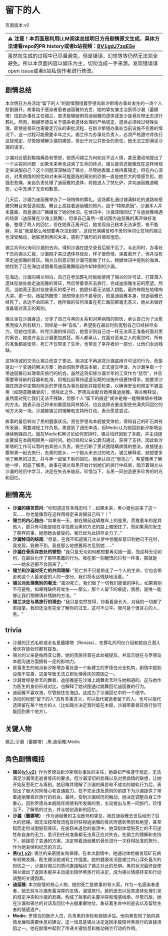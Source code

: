 # 留下的人
页面版本:v0
 

| :warning: 注意！本页面是利用LLM阅读总结明日方舟剧情原文生成，具体方法请看repo的PR history或者b站视频：[BV1gdJ7zqESe](https://www.bilibili.com/video/BV1gdJ7zqESe/)         |
|:----------------------------|
| 虽然在生成的过程中已尽量避免，但是错误，幻觉等等仍然无法完全避免。所以本页面内容以娱乐为主，切勿当成一手来源。发现错误请open issue或者b站私信作者进行修改。|



## 剧情总结
本次明日方舟活动“留下的人”的剧情围绕着罗德岛新汐斯塔办事处发生的一场个人悲剧展开。故事始于感染者患者迪丽雅的去世，她的挚友兼主治医师沙漏（蕾娜塔）找到办事处主任锡兰，恳求能够破例将迪丽雅的遗体或至少是骨灰带出去进行葬礼。然而，根据罗德岛关于感染者遗体处理的严格规定，遗体必须经过特殊处理，即使是骨灰也需要走冗长的审批流程，在新汐斯塔办事处当前设施不完善的情况下，这一过程可能需要半年之久。锡兰作为办事处负责人，必须严格遵守并执行这些规定，尽管她理解沙漏的痛苦，但出于对公共安全的责任，她无法立即满足沙漏的请求。

沙漏对此感到极端痛苦和愤怒，她质问锡兰为何如此不近人情，甚至激动地提出了一个尖锐的问题：如果未来黑也迎来了生命的终点，锡兰是否还能像现在这样用规定来说服自己？这个问题深深触动了锡兰，尽管她表面上维持着镇定，但在内心深处，对黑病情的担忧和对未来可能面临的离别的恐惧一直是她巨大的情感负担。她强忍悲痛，亲自负责处理了迪丽雅的遗体，将她送入了焚化炉，并向迪丽雅道晚安，心中充满了无奈和歉意。

几天后，沙漏为迪丽雅举办了一场特殊的葬礼。这场葬礼通过铺满鲜花的道路和搭建的舞台来营造氛围，舞台上高挂着迪丽雅的照片。由于“特殊原因”，沙漏本人并未露面，而是通过广播播放了她的悼词。在悼词中，沙漏深情回忆了与迪丽雅相遇的场景（迪丽雅在沙滩上跳舞），坦承自己虽然一直试图为迪丽雅的离开做好准备，整理了两人的回忆，但在她真正离开后，她发现自己根本无法承受，夜不能寐，并且“我是那么地想要再次见到她”。这段充满痛苦和不舍的悼词让在场的锡兰也深受触动，她联想到黑的未来，感到了强烈的共情和惶恐。

锡兰向司仪询问沙漏的去向，得知沙漏在提交录音后就不见了。与此同时，办事处干员向锡兰汇报，沙漏刚才来过遗体存放处，样子很奇怪，哭着离开了，但并没有带走迪丽雅的骨灰。锡兰立刻意识到沙漏可能做了什么，根据悼词中提到的海滩，她找到了正在海边试图重现迪丽雅舞蹈动作却摔倒的沙漏。

在海边，沙漏向锡兰坦白，自己在参加葬礼时偷偷使用了锡兰的许可证，打算潜入遗体存放处偷走迪丽雅的骨灰，然后带着骨灰去旅行，完成迪丽雅生前的愿望。然而，当她真正面对存放骨灰的柜子时，她颤抖着无法插入钥匙，最终摔倒在地嚎啕大哭。那一刻，她猛然醒悟：她想带走的不是骨灰，而是迪丽雅本身，但迪丽雅已经死了，永远不会回来了。她所做的任何准备在死亡面前都毫无意义，她从未做好准备面对真正的离别。

锡兰坐在沙漏身边，分享了自己与黑的关系和对黑病情的担忧，承认自己为了治愈黑而投入所有精力，同样是一种“自私”，希望能在最后时刻宽慰自己已经拼尽全力。但她也坦承，听完沙漏的悼词后，她意识到自己也一样无法真正准备好面对黑的离去，她或许会比沙漏更加疯狂。两人都承认，在面对至亲之人的离世时，所有的准备都是徒劳，死亡不仅带走了生命，也带走了幸存者的一部分，让他们永远残缺。

这场坦诚的交流让锡兰改变了想法。她决定不再追究沙漏盗用许可证的行为，而是提出一个变通的解决方案：她会回到罗德岛本舰，正式提交申请，为沙漏争取一个带迪丽雅已处理骨灰旅行的机会。虽然这将扣除沙漏半年的工资作为“惩罚”，并且需要等待新的容器和批准，但相比起等待遥遥无期的设施升级要快得多。她要求沙漏在旅途中定期向附近的罗德岛办事处报到并接受检查，以确保安全和规定不被滥用（如随意撒播骨灰），但除此之外，罗德岛会配合她祭奠迪丽雅。锡兰解释说，虽然面对死亡我们无法不残缺，但那个人“留下的痕迹”或许是唯一能稍微填补残缺的方法。她表示自己将来如果面临同样情况，也会选择去重走那些充满共同回忆的地方大哭一场。沙漏被锡兰的理解和支持所打动，表示愿意尝试。

故事的最后转向了黑的健康状况。黑在罗德岛本舰接受体检，得知自己的矿石病有所发展，需要减轻工作负担。黑提到了调任申请，但Medic认为她回到新汐斯塔会继续勉强自己。就在Medic和黑讨论如何安排时，锡兰恰好回到了本舰，并主动提出要留在本舰照顾黑一段时间。她已经和父亲公爵沟通过，获得了支持，因此新汐斯塔的工作可以暂时由其他人负责。锡兰打断了黑试图隐瞒病情的想法，直接提出要带黑一起去旅行，去黑的故乡，一个她从未去过的地方。锡兰解释说，她想更多地了解黑的过去，并与黑一起留下新的回忆。她承认自己“很贪心”，希望像黑了解她一样，彻底了解黑。故事在锡兰和黑开始计划她们的旅行中结束，暗示着锡兰从沙漏的经历中学习，决定在失去来临前，珍惜当下，与黑一同创造更多珍贵的时光和回忆。
## 剧情高光
*   **沙漏的痛苦质问:** "你知道这有多残忍吗？...如果未来，黑小姐也迎来了这一天...... 你也能像现在这样用规定来说服自己吗？！"
*   **锡兰的内心独白:** “如果有一天，躺在眼前这辆推车上的是黑，而推着车的是其他人，那只有可能是她在寻找救治黑的方法的路上被困住了。而如果真的发生了那样的事，她想她会接受的。我已经为此拼尽全力了。”
*   **沙漏悼词的结尾:** "但是，在我不知道第几次从梦中惊醒却意识到她已不在时，我发现，我做不到。我是那么地想要再次见到她......"
*   **沙漏在骨灰存放处的顿悟:** "我只是无论如何都想要再见她一面，而这种无论如何，在最后化作了那样愚蠢的行为。我在那一刻醒悟的只有一件事，那就是——她永远都不会回来了。"
*   **锡兰和沙漏对死亡的共同理解:** "死亡并不只是带走了一个人的生命，它也会带走和这个人最亲密的人的一部分。我们将永远残缺地活着。"
*   **锡兰对处理离别的看法:** "面对死亡，我们做了一切我们能做的挣扎，如果离别不可避免，如果残缺终将发生——那么，那个人留下的痕迹，我想，是唯一能够让我们稍微填补残缺的方法。"
*   **锡兰决定与黑旅行的理由:** "我只是忽然觉得，你看着我长大，对我的一切都了若指掌。我却还没有完全了解你的过去，这可不公平。我可是个很贪心的人，黑。"
## trivia
*   沙漏的正式名称或全名是蕾娜塔（Renata），在葬礼的司仪介绍和她自己潜入骨灰存放处时都有提及。
*   锡兰的父亲是帕西亚公爵，她的贵族背景在此处被提及，并显示她在与罗德岛本舰沟通方面拥有一定的影响力。
*   故事发生的地点新汐斯塔办事处是一个新建立的罗德岛分支机构，剧情中提到设施不完善，这是导致无法立即处理骨灰的原因之一。
*   沙漏曾经是卖艺的舞者，迪丽雅是在沙滩上跳舞卖艺时与她相遇的。这与她作为医生的身份形成对比，也解释了她试图通过跳舞回忆迪丽雅的行为。
*   迪丽雅不喜欢海，尽管她住在海边。这成为了沙漏回忆中的一个细节。
*   活动的标题“留下的人”具有多重含义，可以指代被逝者留下的人，也可以指代选择留在某个地方的人（比如锡兰决定暂时留在本舰，沙漏带着骨灰旅行后可能回到某个地方）。
## 关键人物
锡兰;沙漏（蕾娜塔）;黑;迪丽雅;Medic
## 角色剧情概括
-   **锡兰([v1](../chars/char_348_ceylon.md),[v2](../char_v3/char_348_ceylon.md))**: 作为罗德岛新汐斯塔办事处的主任，她最初严格遵守规定，无法满足沙漏带走逝者骨灰的要求。但沙漏深切的悲痛以及对黑病情的联想，让她开始反思死亡与离别。她目睹并理解了沙漏的痛苦和不成功的越轨行为后，表现出了极大的同情心和变通能力，在不完全违反原则的前提下为沙漏提供了带着迪丽雅骨灰旅行的机会。最终，受到沙漏经历的触动，她决定调整自身工作重心，回到罗德岛本舰陪伴病情有所发展的黑，主动提出与黑一同旅行，珍惜当下，了解黑的过去，并与她创造新的回忆。
-   **沙漏（蕾娜塔）**: 作为迪丽雅的主治医师和挚友，她在迪丽雅去世后经历了巨大的悲痛。因无法按常规流程及时获得迪丽雅的骨灰而感到愤怒和绝望，甚至铤而走险试图偷窃骨灰。在偷窃未遂后的崩溃中，她深刻体悟到死亡的不可逆性和自身的无力，意识到任何准备都无法真正应对失去。在锡兰的理解和支持下，她接受了变通的方案，决定带着迪丽雅的骨灰进行一次获得批准的旅行，作为她哀悼和纪念的方式。
-   **黑([v1](../chars/char_340_shwaz.md),[v2](../char_v3/char_340_shwaz.md))**: 锡兰的亲密朋友和保镖。在本次剧情中，她通过体检被发现矿石病有轻微发展，医生建议她减轻工作强度。她的健康状况是锡兰内心深处最大的担忧之一，沙漏对锡兰的质问直接触动了锡兰对此的恐惧。黑的状况最终促使锡兰做出了返回本舰并主动提出陪伴黑旅行的决定，成为锡兰情感转变和行动调整的关键因素。
-   **迪丽雅**: 本次剧情的核心人物，她的死亡是故事的导火索。作为一名感染者患者，她生前与沙漏有着深厚的友情，渴望旅行。她的逝去以及其遗体处理引发的规定冲突和沙漏的悲痛，构成了故事的主要冲突和情感线索。尽管已故，她在沙漏和锡兰的对话及回忆中占据重要地位，象征着生命中的逝去以及留给生者的情感遗产。
-   **Medic**: 罗德岛的医疗人员，负责黑的体检和病情评估。他向黑告知了她的病情发展和需要休息的建议，这一信息是锡兰决定返回本舰陪伴黑旅行的直接诱因之一。他在剧情中起到了传递关键信息和推动锡兰行动的作用。